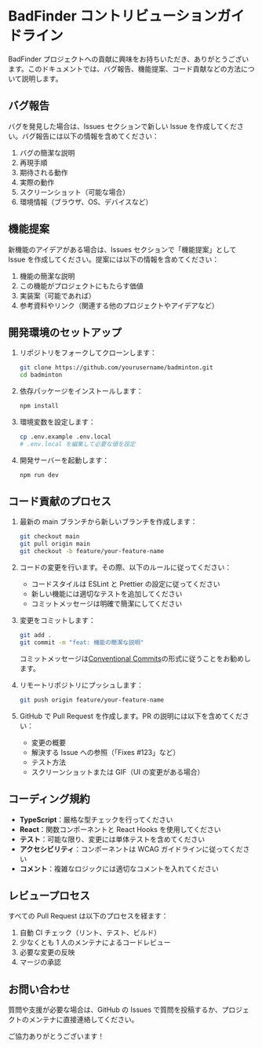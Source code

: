 # BadFinder コントリビューションガイドライン

BadFinder プロジェクトへの貢献に興味をお持ちいただき、ありがとうございます。このドキュメントでは、バグ報告、機能提案、コード貢献などの方法について説明します。

## バグ報告

バグを発見した場合は、Issues セクションで新しい Issue を作成してください。バグ報告には以下の情報を含めてください：

1. バグの簡潔な説明
2. 再現手順
3. 期待される動作
4. 実際の動作
5. スクリーンショット（可能な場合）
6. 環境情報（ブラウザ、OS、デバイスなど）

## 機能提案

新機能のアイデアがある場合は、Issues セクションで「機能提案」として Issue を作成してください。提案には以下の情報を含めてください：

1. 機能の簡潔な説明
2. この機能がプロジェクトにもたらす価値
3. 実装案（可能であれば）
4. 参考資料やリンク（関連する他のプロジェクトやアイデアなど）

## 開発環境のセットアップ

1. リポジトリをフォークしてクローンします：

   ```bash
   git clone https://github.com/yourusername/badminton.git
   cd badminton
   ```

2. 依存パッケージをインストールします：

   ```bash
   npm install
   ```

3. 環境変数を設定します：

   ```bash
   cp .env.example .env.local
   # .env.local を編集して必要な値を設定
   ```

4. 開発サーバーを起動します：
   ```bash
   npm run dev
   ```

## コード貢献のプロセス

1. 最新の main ブランチから新しいブランチを作成します：

   ```bash
   git checkout main
   git pull origin main
   git checkout -b feature/your-feature-name
   ```

2. コードの変更を行います。その際、以下のルールに従ってください：

   - コードスタイルは ESLint と Prettier の設定に従ってください
   - 新しい機能には適切なテストを追加してください
   - コミットメッセージは明確で簡潔にしてください

3. 変更をコミットします：

   ```bash
   git add .
   git commit -m "feat: 機能の簡潔な説明"
   ```

   コミットメッセージは[Conventional Commits](https://www.conventionalcommits.org/)の形式に従うことをお勧めします。

4. リモートリポジトリにプッシュします：

   ```bash
   git push origin feature/your-feature-name
   ```

5. GitHub で Pull Request を作成します。PR の説明には以下を含めてください：
   - 変更の概要
   - 解決する Issue への参照（「Fixes #123」など）
   - テスト方法
   - スクリーンショットまたは GIF（UI の変更がある場合）

## コーディング規約

- **TypeScript**：厳格な型チェックを行ってください
- **React**：関数コンポーネントと React Hooks を使用してください
- **テスト**：可能な限り、変更には単体テストを含めてください
- **アクセシビリティ**：コンポーネントは WCAG ガイドラインに従ってください
- **コメント**：複雑なロジックには適切なコメントを入れてください

## レビュープロセス

すべての Pull Request は以下のプロセスを経ます：

1. 自動 CI チェック（リント、テスト、ビルド）
2. 少なくとも 1 人のメンテナによるコードレビュー
3. 必要な変更の反映
4. マージの承認

## お問い合わせ

質問や支援が必要な場合は、GitHub の Issues で質問を投稿するか、プロジェクトのメンテナに直接連絡してください。

ご協力ありがとうございます！
